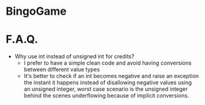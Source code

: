 # BingoGame


# F.A.Q.

- Why use int instead of unsigned int for credits?
    - I prefer to have a simple clean code and avoid having conversions between different value types
    - It's better to check if an int becomes negative and raise an exception the instant it happens instead of disallowing negative values using an unsigned integer, worst case scenario is the unsigned integer behind the scenes underflowing because of implicit conversions.
